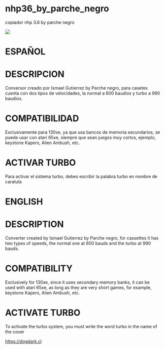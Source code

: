 # nhp36_by_parche_negro

copiador nhp 3.6 by parche negro

<picture>
 <img src="https://github.com/a8dogdark/nhp36_by_parche_negro/blob/main/nhp36.png">
</picture>

# ESPAÑOL

# DESCRIPCION
Conversor creado por Ismael Gutierrez by Parche negro, para casetes cuenta con dos tipos de velocidades, la normal a 600 baudios y turbo a 990 baudios.

# COMPATIBILIDAD
Exclusivamente para 130xe, ya que usa bancos de memoria secundarios, se puede usar con atari 65xe, siempre que sean juegos muy cortos, ejemplo, keystone Kapers, Alien Ambush, etc.

# ACTIVAR TURBO
Para activar el sistema turbo, debes escribir la palabra turbo en nombre de caratula

# ENGLISH

# DESCRIPTION
Converter created by Ismael Gutierrez by Parche negro, for cassettes it has two types of speeds, the normal one at 600 bauds and the turbo at 990 bauds.

# COMPATIBILITY
Exclusively for 130xe, since it uses secondary memory banks, it can be used with atari 65xe, as long as they are very short games, for example, keystone Kapers, Alien Ambush, etc.

# ACTIVATE TURBO
To activate the turbo system, you must write the word turbo in the name of the cover

https://dogdark.cl